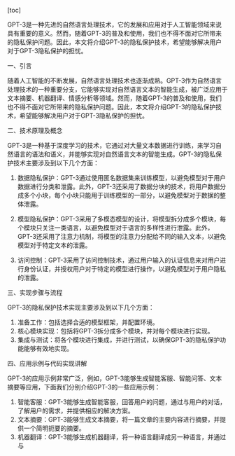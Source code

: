 
[toc]                    
                
                
GPT-3是一种先进的自然语言处理技术，它的发展和应用对于人工智能领域来说具有重要的意义。然而，随着GPT-3的普及和使用，我们也不得不面对它所带来的隐私保护问题。因此，本文将介绍GPT-3的隐私保护技术，希望能够解决用户对于GPT-3隐私保护的担忧。

一、引言

随着人工智能的不断发展，自然语言处理技术也逐渐成熟。GPT-3作为自然语言处理技术的一种重要分支，它能够实现对自然语言文本的智能生成，被广泛应用于文本摘要、机器翻译、情感分析等领域。然而，随着GPT-3的普及和使用，我们也不得不面对它所带来的隐私保护问题。因此，本文将介绍GPT-3的隐私保护技术，希望能够解决用户对于GPT-3隐私保护的担忧。

二、技术原理及概念

GPT-3是一种基于深度学习的技术，它通过对大量文本数据进行训练，来学习自然语言的语法和语义，并能够实现对自然语言文本的智能生成。GPT-3的隐私保护技术主要涉及到以下几个方面：

1. 数据隐私保护：GPT-3通过使用匿名数据集来训练模型，以避免模型对于用户数据进行分类和泄露。此外，GPT-3还采用了数据分块的技术，将用户数据分成多个小块，每个小块只能用于训练模型的一部分，以避免模型对于数据的整体泄露。

2. 模型隐私保护：GPT-3采用了多模态模型的设计，将模型拆分成多个模块，每个模块只关注一类语言，以避免模型对于语言的多样性进行泄露。此外，GPT-3还采用了注意力机制，将模型的注意力分配给不同的输入文本，以避免模型对于特定文本的泄露。

3. 访问控制：GPT-3采用了访问控制技术，通过用户输入的认证信息来对用户进行身份认证，并授权用户对于特定的模型进行操作，以避免模型对于用户隐私的泄露。

三、实现步骤与流程

GPT-3的隐私保护技术实现主要涉及到以下几个方面：

1. 准备工作：包括选择合适的模型框架，并配置环境。
2. 核心模块实现：包括将GPT-3拆分成多个模块，并对每个模块进行实现。
3. 集成与测试：将各个模块进行集成，并进行测试，以确保GPT-3的隐私保护功能能够有效地实现。

四、应用示例与代码实现讲解

GPT-3的应用示例非常广泛，例如，GPT-3能够生成智能客服、智能问答、文本摘要等应用，下面我们分别介绍GPT-3的一些应用示例：

1. 智能客服：GPT-3能够生成智能客服，回答用户的问题，通过与用户的对话，了解用户的需求，并提供相应的解决方案。
2. 文本摘要：GPT-3能够生成文本摘要，将一篇文章的主要内容进行摘要，并提供一个简明扼要的摘要。
3. 机器翻译：GPT-3能够生成机器翻译，将一种语言翻译成另一种语言，并通过与

